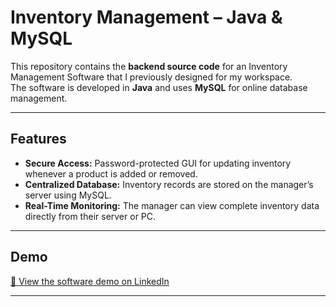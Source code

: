 # Inventory Management – Java & MySQL

This repository contains the **backend source code** for an Inventory Management Software that I previously designed for my workspace.  
The software is developed in **Java** and uses **MySQL** for online database management.

---

## Features

- **Secure Access:** Password-protected GUI for updating inventory whenever a product is added or removed.  
- **Centralized Database:** Inventory records are stored on the manager’s server using MySQL.  
- **Real-Time Monitoring:** The manager can view complete inventory data directly from their server or PC.  

---

## Demo

[🔗 View the software demo on LinkedIn](https://www.linkedin.com/posts/muhammad-farhan-azmine-730200150_today-by-the-grace-of-the-almighty-i-completed-activity-6736888400965627904-uEhZ?utm_source=share&utm_medium=member_desktop&rcm=ACoAACRWXBQBUQQF7OnYBjpSFl4I0tL4XxaYhhU)

---
